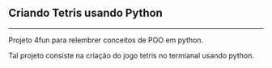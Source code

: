 ## Criando Tetris usando Python


---


Projeto 4fun para relembrer conceitos de POO em python.

Tal projeto consiste na criação do jogo tetris no termianal usando python. 
